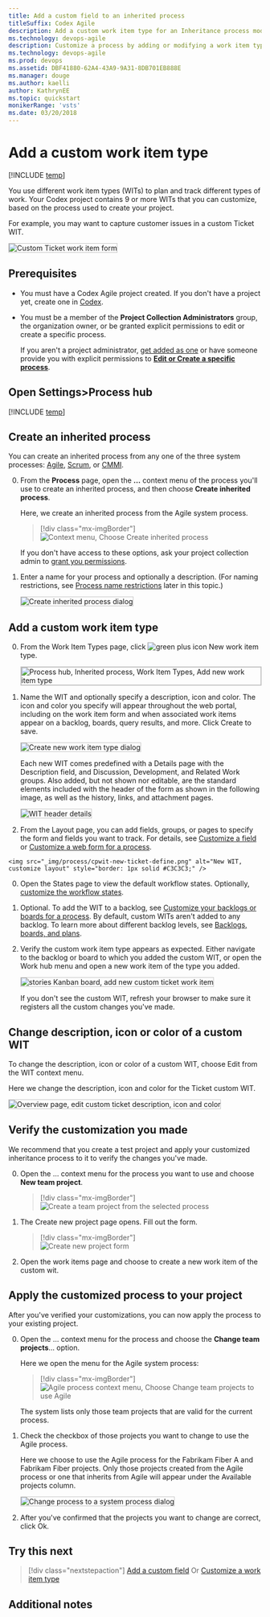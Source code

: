 ```yaml
---
title: Add a custom field to an inherited process
titleSuffix: Codex Agile
description: Add a custom work item type for an Inheritance process model and apply to a Codex Agile project  
ms.technology: devops-agile
description: Customize a process by adding or modifying a work item type for Visual Studio Team Services  
ms.technology: devops-agile
ms.prod: devops
ms.assetid: DBF41880-62A4-43A9-9A31-8DB701EB888E
ms.manager: douge
ms.author: kaelliauthor: KathrynEE
ms.topic: quickstart
monikerRange: 'vsts'
ms.date: 03/20/2018
---
```


# Add a custom work item type     

[!INCLUDE [temp](../_shared/codex-agile.md)]

You use different work item types (WITs) to plan and track different types of work. Your Codex project contains 9 or more WITs that you can customize, based on the process used to create your project.  

For example, you may want to capture customer issues in a custom Ticket WIT.   

<img src="_img/process/custom-wit-new-ticket-form.png" alt="Custom Ticket work item form" style="border: 1px solid #C3C3C3;" /> 

## Prerequisites
* You must have a Codex Agile project created. If you don't have a project yet, create one in [Codex](../../accounts/set-up-vs.md).  
* You must be a member of the **Project Collection Administrators** group, the organization owner, or be granted explicit permissions to edit or create a specific process. 

	If you aren't a project administrator, [get added as one](../../security/set-project-collection-level-permissions.md) or have someone provide you with explicit permissions to [**Edit or Create a specific process**](../../security/set-permissions-access-work-tracking.md#process-permissions).   

<a id="open-process-wit">  </a>
## Open Settings>Process hub

[!INCLUDE [temp](../../_shared/open-process-admin-context-ts.md)]

 
<a id="create-inherited-process"></a>
## Create an inherited process
You can create an inherited process from any one of the three system processes: [Agile](../../work/work-items/guidance/agile-process.md), [Scrum](../../work/work-items/guidance/scrum-process.md), or [CMMI](../../work/work-items/guidance/cmmi-process.md).   

0. From the **Process** page, open the **&hellip;** context menu of the process you'll use to create an inherited process, and then choose **Create inherited process**. 

	Here, we create an inherited process from the Agile system process.   

	> [!div class="mx-imgBorder"]  
	> ![Context menu, Choose Create inherited process](_img/process/create-inherited-process.png) 

	If you don't have access to these options, ask your project collection admin to [grant you permissions](../../security/set-permissions-access-work-tracking.md#process-permissions). 

0.	Enter a name for your process and optionally a description. (For naming restrictions, see [Process name restrictions](#process-naming) later in this topic.)

	<img src="_img/process/mprocess-create-inherited-process-dialog.png" alt="Create inherited process dialog" style="border: 1px solid #C3C3C3;" />  

<a id="add-wit">  </a>
## Add a custom work item type

0. From the Work Item Types page, click ![green plus icon](../../_img/icons/green-plus-new-field-icon.png) New work item type.

	<img src="_img/process/cpwit-add-new-wit.png" alt="Process hub, Inherited process, Work Item Types, Add new work item type" style="border: 2px solid #C3C3C3;" />
 
0. Name the WIT and optionally specify a description, icon and color. The icon and color you specify will appear throughout the web portal, including on the work item form and when associated work items appear on a backlog, boards, query results, and more. Click Create to save. 

	<img src="_img/process/cwit-create-wit-ticket.png" alt="Create new work item type dialog" style="border: 1px solid #C3C3C3;" /> 

	Each new WIT comes predefined with a Details page with the Description field, and Discussion, Development, and Related Work groups. Also added, but not shown nor editable, are the standard elements included with the header of the form as shown in the following image, as well as the history, links, and attachment pages. 
 
	<img src="_img/process/weblayout-system-controls-details-page.png" alt="WIT header details" style="border: 1px solid #C3C3C3;" /> 

0.   From the Layout page, you can add fields, groups, or pages to specify the form and fields you want to track. For details, see [Customize a field](customize-process-field.md) or [Customize a web form for a process](customize-process-form.md).    

	<img src="_img/process/cpwit-new-ticket-define.png" alt="New WIT, customize layout" style="border: 1px solid #C3C3C3;" /> 	

0. Open the States page to view the default workflow states. Optionally, [customize the workflow states](customize-process-workflow.md). 

0. <a id="backlog">  </a> Optional. To add the WIT to a backlog, see [Customize your backlogs or boards for a process](customize-process-backlogs-boards.md). By default, custom WITs aren't added to any backlog. To learn more about different backlog levels, see [Backlogs, boards, and plans](../../work/backlogs/backlogs-boards-plans.md).   

0. Verify the custom work item type appears as expected. Either navigate to the backlog or board to which you added the custom WIT, or open the Work hub menu and open a new work item of the type you added.  

	<img src="_img/process/cpwit-new-custom-work-item-ticket.png" alt="stories Kanban board, add new custom ticket work item" style="border: 1px solid #C3C3C3;" /> 

	If you don't see the custom WIT, refresh your browser to make sure it registers all the custom changes you've made. 


<a id="overview">  </a>
## Change description, icon or color of a custom WIT 

To change the description, icon or color of a custom WIT, choose Edit from the WIT context menu. 

Here we change the description, icon and color for the Ticket custom WIT.  

<img src="_img/process/cpwit-edit-color-description.png" alt="Overview page, edit custom ticket description, icon and color" style="border: 1px solid #C3C3C3;" /> 

<a id="verify">  </a>
## Verify the customization you made 

We recommend that you create a test project and apply your customized inheritance process to it to verify the changes you've made. 

0. Open the &hellip; context menu for the process you want to use and choose **New team project**.  

	> [!div class="mx-imgBorder"]  
	> ![Create a team project from the selected process](_img/process/add-new-team-project.png) 

0. The Create new project page opens. Fill out the form. 

	> [!div class="mx-imgBorder"]  
	> ![Create new project form](_img/process/create-test-project.png) 

0. Open the work items page and choose to create a new work item of the custom wit. 


## Apply the customized process to your project 

After you've verified your customizations, you can now apply the process to your existing project. 

0. Open the &hellip; context menu for the process and choose the **Change team projects**&hellip; option. 

	Here we open the menu for the Agile system process:

	> [!div class="mx-imgBorder"]  
	> ![Agile process context menu, Choose Change team projects to use Agile](_img/process/change-project-to-system-process.png) 

	The system lists only those team projects that are valid for the current process.

0. Check the checkbox of those projects you want to change to use the Agile process. 	

	Here we choose to use the Agile process for the Fabrikam Fiber A and Fabrikam Fiber projects.  Only those projects created from the Agile process or one that inherits from Agile will appear under the Available projects column. 
 
	<img src="_img/process/mprocess-change-process-dialog-to-agile.png" alt="Change process to a system process dialog" style="border: 1px solid #C3C3C3;" />  

0. After  you've confirmed that the projects you want to change are correct, click Ok. 

## Try this next
> [!div class="nextstepaction"]
> [Add a custom field](add-custom-field.md) 
> Or
> [Customize a work item type](customize-process-wit.md)

 
## Additional notes 

<!--- Look at moving this to a concepts topic ==> 
As you customize a WIT, all team projects that reference the inherited process that you're customizing will automatically update to reflect the custom WITs you've added. To view your customizations, refresh your web browser.  

To customize a single project, always start by [creating an inherited process and migrating the team project to that process](manage-process.md). Then, all the customizations that you make to the inherited process automatically appear for the team project you migrated.  


> [!IMPORTANT]  
> When you change a project to use an inherited process, you may find one or more Agile tools or work items appear in an invalid state. For example: 
> 
> - If you make a field required, work items with that field undefined will show an error message. You'll need to resolve the errors to make additional changes and save the work item. 
> - If you add or remove/hide workflow states of a WIT that appears on the Kanban board, you'll need to update the Kanban board column configurations for all teams defined in the team project. 






